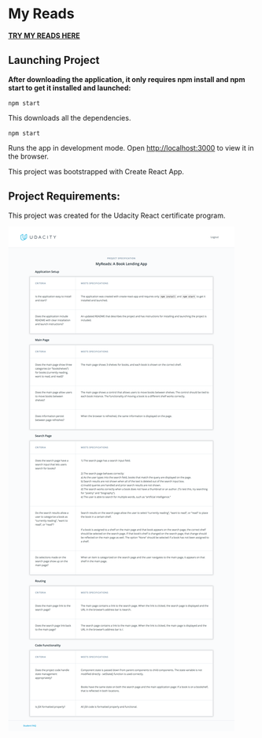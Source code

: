 # My Reads

**[TRY MY READS HERE](https://klammertime.github.io/MyReads/)**

## Launching Project

**After downloading the application, it only requires npm install and npm start to get it installed and launched:**

```
npm start
```

This downloads all the dependencies.

```
npm start
```

Runs the app in development mode.
Open [http://localhost:3000](http://localhost:3000) to view it in the browser.

This project was bootstrapped with Create React App.

## Project Requirements:

This project was created for the Udacity React certificate program.

![Requirements](/src/images/projectRequirements.png)
